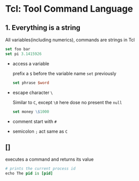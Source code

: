 # Tcl: Tool Command Language

## 1. Everything is a string

All variables(including numerics), commands are strings in Tcl

```tcl
set foo bar
set pi 3.1415926
```

- access a variable

    prefix a `$` before the variable name `set` previously

    ```tcl
    set phrase $word
    ```

- escape character `\`

    Similar to `C`, except  `\0` here dose no present the `null`

    ```tcl
    set money \$1000
    ```

- comment start with `#`
- semicolon `;` act same as `C`

## \[]

executes a command and returns its value

```tcl
# prints the current process id
echo The pid is [pid]
```
    